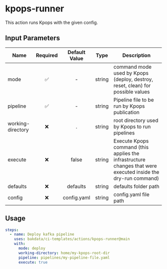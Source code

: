 # kpops-runner

This action runs Kpops with the given config.

## Input Parameters

| Name              | Required | Default Value |                                                     Type                                                      | Description                                                                     |
| ----------------- | :------: | :-----------: | :-----------------------------------------------------------------------------------------------------------: | ------------------------------------------------------------------------------- |
| mode              |    ✅    |       -       | 													string  										           | command mode used by Kpops (deploy, destroy, reset, clean) for possible values |
| pipeline          |    ✅    |       -       |                                                    string                                                     | Pipeline file to be run by Kpops publication                                    |
| working-directory |    ❌    |       .       |                                                    string                                                     | root directory used by Kpops to run pipelines                                   |
| execute           |    ❌    |  	false     |												 		string	  													| Execute Kpops command (this applies the infrastructure changes that were executed inside the dry-run command) |
| defaults          |    ❌    |    defaults   | 													string 														|  defaults folder path 														|
| config          |    ❌    |    config.yaml   | 													string 														|  config.yaml file path 														|



## Usage

```yaml
steps:
  - name: Deploy kafka pipeline
    uses: bakdata/ci-templates/actions/kpops-runner@main
    with:
      mode: deploy
      working-directory: home/my-kpops-root-dir
      pipeline: pipelines/my-pipeline-file.yaml
      execute: true
```
